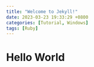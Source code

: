 ```yaml
---
title: "Welcome to Jekyll!"
date: 2023-03-23 19:33:29 +0800
categories: [Tutorial, Windows]
tags: [Ruby]
---
```


# Hello World